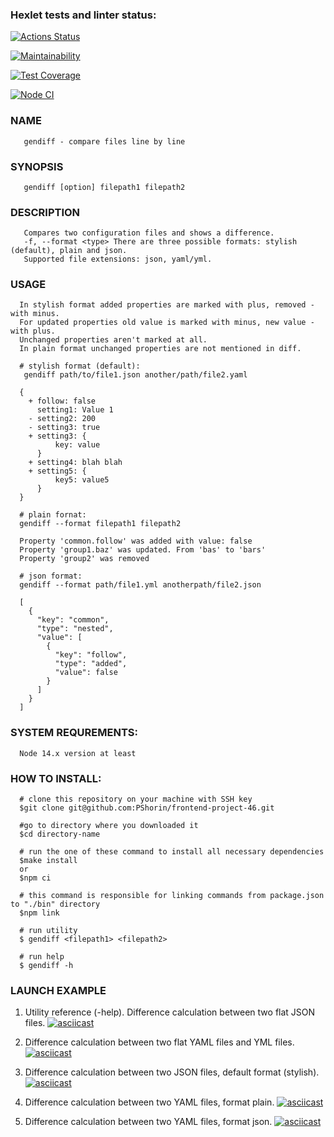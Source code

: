 ### Hexlet tests and linter status:
[![Actions Status](https://github.com/smotrivnebo11/frontend-project-46/workflows/hexlet-check/badge.svg)](https://github.com/smotrivnebo11/frontend-project-46/actions)

[![Maintainability](https://api.codeclimate.com/v1/badges/a66eb08493667d885c69/maintainability)](https://codeclimate.com/github/smotrivnebo11/frontend-project-46/maintainability)

[![Test Coverage](https://api.codeclimate.com/v1/badges/a66eb08493667d885c69/test_coverage)](https://codeclimate.com/github/smotrivnebo11/frontend-project-46/test_coverage)

[![Node CI](https://github.com/smotrivnebo11/frontend-project-46/actions/workflows/node.js.yml/badge.svg)](https://github.com/smotrivnebo11/frontend-project-46/actions/workflows/node.js.yml)

### NAME

       gendiff - compare files line by line

### SYNOPSIS

       gendiff [option] filepath1 filepath2

### DESCRIPTION

       Compares two configuration files and shows a difference.
       -f, --format <type> There are three possible formats: stylish (default), plain and json.
       Supported file extensions: json, yaml/yml.

### USAGE

      In stylish format added properties are marked with plus, removed - with minus. 
      For updated properties old value is marked with minus, new value - with plus. 
      Unchanged properties aren't marked at all.
      In plain format unchanged properties are not mentioned in diff.

      # stylish format (default):
       gendiff path/to/file1.json another/path/file2.yaml

      {
        + follow: false
          setting1: Value 1
        - setting2: 200
        - setting3: true
        + setting3: {
              key: value
          }
        + setting4: blah blah
        + setting5: {
              key5: value5
          }
      }

      # plain fornat:
      gendiff --format filepath1 filepath2

      Property 'common.follow' was added with value: false
      Property 'group1.baz' was updated. From 'bas' to 'bars'
      Property 'group2' was removed

      # json format:
      gendiff --format path/file1.yml anotherpath/file2.json

      [
        {
          "key": "common",
          "type": "nested",
          "value": [
            {
              "key": "follow",
              "type": "added",
              "value": false
            }
          ]
        }
      ]

### SYSTEM REQUREMENTS:

      Node 14.x version at least

### HOW TO INSTALL:

      # clone this repository on your machine with SSH key
      $git clone git@github.com:PShorin/frontend-project-46.git

      #go to directory where you downloaded it
      $cd directory-name

      # run the one of these command to install all necessary dependencies
      $make install
      or
      $npm ci

      # this command is responsible for linking commands from package.json to "./bin" directory
      $npm link

      # run utility
      $ gendiff <filepath1> <filepath2>

      # run help 
      $ gendiff -h     

### LAUNCH EXAMPLE

1. Utility reference (-help). 
Difference calculation between two flat JSON files.
[![asciicast](https://asciinema.org/a/560381.svg)](https://asciinema.org/a/560381)

2. Difference calculation between two flat YAML files and YML files.
[![asciicast](https://asciinema.org/a/560384.svg)](https://asciinema.org/a/560384)

3. Difference calculation between two JSON files, default format (stylish).
[![asciicast](https://asciinema.org/a/ZmWyGBG3kG6tqsnickU4xShRC.svg)](https://asciinema.org/a/ZmWyGBG3kG6tqsnickU4xShRC)

4. Difference calculation between two YAML files, format plain.
[![asciicast](https://asciinema.org/a/ONNItkV42sEwhgfdr8QpRe0cq.svg)](https://asciinema.org/a/ONNItkV42sEwhgfdr8QpRe0cq)

5. Difference calculation between two YAML files, format json.
[![asciicast](https://asciinema.org/a/BOigaftHcSpwUXlJZgS0xt9IP.svg)](https://asciinema.org/a/BOigaftHcSpwUXlJZgS0xt9IP)